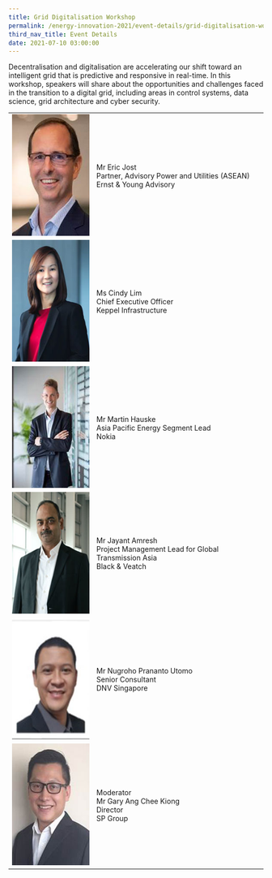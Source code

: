 ```yaml
---
title: Grid Digitalisation Workshop
permalink: /energy-innovation-2021/event-details/grid-digitalisation-workshop/
third_nav_title: Event Details
date: 2021-07-10 03:00:00
---
```

Decentralisation and digitalisation are accelerating our shift toward an intelligent grid that is predictive and responsive in real-time. In this workshop, speakers will share about the opportunities and challenges faced in the transition to a digital grid, including areas in control systems, data science, grid architecture and cyber security.

<div class="speakers-tbl-container">
  <table>
    <tr>
	  <td><img src="/images/speakers/eric-jost.jpg" alt="Eric Jost" width="180" height="240" /></td>
	  <td>
	    <p><span class="speaker-name">Mr Eric Jost</span><br>
		Partner, Advisory Power and Utilities (ASEAN)<br>
		Ernst & Young Advisory</p>
	  </td>
	</tr>
	<tr>
	  <td><img src="/images/speakers/cindy-lim.jpg" alt="Cindy Lim" width="180" height="240" /></td>
	  <td>
	    <p><span class="speaker-name">Ms Cindy Lim</span><br>
		Chief Executive Officer<br>
		Keppel Infrastructure</p>
	  </td>
	</tr>
	<tr>
	  <td><img src="/images/speakers/martin-hauske.jpg" alt="Martin Hauske" width="180" height="240" /></td>
	  <td>
	    <p><span class="speaker-name">Mr Martin Hauske</span><br>
		Asia Pacific Energy Segment Lead<br>
		Nokia</p>
	  </td>
	</tr>
	<tr>
	  <td><img src="/images/speakers/jayant-amresh.jpg" alt="Jayant Amresh" width="180" height="240" /></td>
	  <td>
	    <p><span class="speaker-name">Mr Jayant Amresh</span><br>
		Project Management Lead for Global Transmission Asia<br>
		Black & Veatch</p>
	  </td>
	</tr>
	<tr>
	  <td><img src="/images/speakers/nugroho-prananto-utomo.jpg" alt="Nugroho Prananto Utomo" width="180" height="240" /></td>
	  <td>
	    <p><span class="speaker-name">Mr Nugroho Prananto Utomo</span><br>
		Senior Consultant<br>
		DNV Singapore</p>
	  </td>
	</tr>
	<tr>
	  <td><img src="/images/speakers/gary-ang-chee-kiong.jpg" alt="Gary Ang Chee Kiong" width="180" height="240" /></td>
	  <td>
	    <p><span class="moderator-text">Moderator</span><br>
		<span class="speaker-name">Mr Gary Ang Chee Kiong</span><br>
		Director<br>
		SP Group</p>
	  </td>
	</tr>
  </table>
</div>